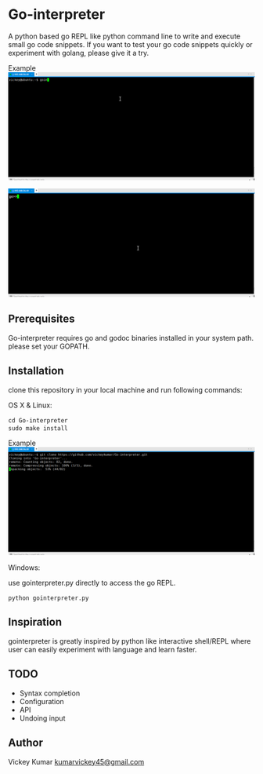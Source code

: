 # Go-interpreter

A python based go REPL like python command line to write and execute small go code snippets. If you want to test your go code snippets quickly or experiment with golang, please give it a try.

Example
![](doc/Examples.gif)

![](doc/doc.gif)


## Prerequisites

Go-interpreter requires go and godoc binaries installed in your system path. please set your GOPATH. 

## Installation

clone this repository in your local machine and run following commands:

OS X & Linux:

```
cd Go-interpreter
sudo make install
```

Example
![](doc/installation.gif)


Windows:

use gointerpreter.py directly to access the go REPL.
```
python gointerpreter.py
```

## Inspiration

gointerpreter is greatly inspired by python like interactive shell/REPL where user can easily experiment with language and learn faster.


## TODO

* Syntax completion
* Configuration
* API
* Undoing input


## Author

Vickey Kumar <kumarvickey45@gmail.com>
